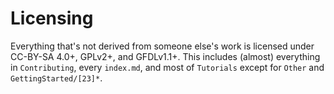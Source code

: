 # Licensing

Everything that's not derived from someone else's work is licensed under CC-BY-SA 4.0+, GPLv2+, and GFDLv1.1+. This includes (almost) everything in `Contributing`, every `index.md`, and most of `Tutorials` except for `Other` and `GettingStarted/[23]*`.